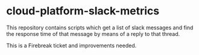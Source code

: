 # cloud-platform-slack-metrics

This repository contains scripts which get a list of slack messages and 
find the response time of that message by means of a reply to that thread.

This is a Firebreak ticket and improvements needed.
